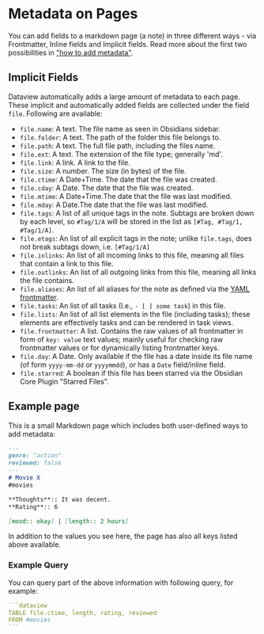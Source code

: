 # Metadata on Pages

You can add fields to a markdown page (a note) in three different ways - via Frontmatter, Inline fields and Implicit fields. Read more about the first two possibilities in ["how to add metadata"](./add-metadata.md).

## Implicit Fields

Dataview automatically adds a large amount of metadata to each page. These implicit and automatically added fields are collected under the field `file`. Following are available:

- `file.name`: A text. The file name as seen in Obsidians sidebar.
- `file.folder`: A text. The path of the folder this file belongs to.
- `file.path`: A text. The full file path, including the files name.
- `file.ext`: A text. The extension of the file type; generally 'md'.
- `file.link`: A link. A link to the file.
- `file.size`: A number. The size (in bytes) of the file.
- `file.ctime`: A Date+Time. The date that the file was created.
- `file.cday`: A Date. The date that the file was created.
- `file.mtime`: A Date+Time.The date that the file was last modified.
- `file.mday`: A Date.The date that the file was last modified.
- `file.tags`: A list of all unique tags in the note. Subtags are broken down by each level, so `#Tag/1/A` will be stored in
  the list as `[#Tag, #Tag/1, #Tag/1/A]`.
- `file.etags`: An list of all explicit tags in the note; unlike `file.tags`, does not break subtags down, i.e. `[#Tag/1/A]`
- `file.inlinks`: An list of all incoming links to this file, meaning all files that contain a link to this file.
- `file.outlinks`: An list of all outgoing links from this file, meaning all links the file contains.
- `file.aliases`: An list of all aliases for the note as defined via the [YAML frontmatter](https://help.obsidian.md/How+to/Add+aliases+to+note).
- `file.tasks`: An list of all tasks (I.e., `- [ ] some task`) in this file.
- `file.lists`: An list of all list elements in the file (including tasks); these elements are effectively tasks and can be rendered in task views.
- `file.frontmatter`: A list. Contains the raw values of all frontmatter in form of `key: value` text values; mainly useful for checking raw frontmatter values or
  for dynamically listing frontmatter keys.
- `file.day`: A Date. Only available if the file has a date inside its file name (of form `yyyy-mm-dd` or `yyyymmdd`), or has a `Date` field/inline field.
- `file.starred`: A boolean if this file has been starred via the Obsidian Core Plugin "Starred Files".

## Example page

This is a small Markdown page which includes both user-defined ways to add metadata:

```markdown
---
genre: "action"
reviewed: false
---
# Movie X
#movies

**Thoughts**:: It was decent.
**Rating**:: 6

[mood:: okay] | [length:: 2 hours]
```

In addition to the values you see here, the page has also all keys listed above available.

### Example Query

You can query part of the above information with following query, for example:

~~~yaml
```dataview
TABLE file.ctime, length, rating, reviewed
FROM #movies
```
~~~